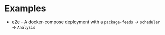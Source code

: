 # Examples

- [e2e](e2e/README.md) - A docker-compose deployment with a `package-feeds` -> `scheduler` -> `Analysis`